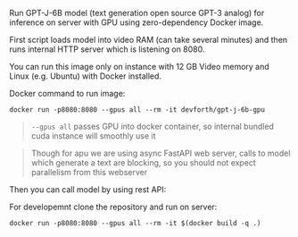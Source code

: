 Run GPT-J-6B model (text generation open source GPT-3 analog) for inference on server with GPU using zero-dependency Docker image. 

First script loads model into video RAM (can take several minutes) and then runs internal HTTP server which is listening on 8080.

You can run this image only on instance with 12 GB Video memory and Linux (e.g. Ubuntu) with Docker installed. 

Docker command to run image:

```
docker run -p8080:8080 --gpus all --rm -it devforth/gpt-j-6b-gpu
```

> `--gpus all` passes GPU into docker container, so internal bundled cuda instance will smoothly use it 

> Though for apu we are using async FastAPI web server, calls to model which generate a text are blocking, so you should not expect parallelism from this webserver

Then you can call model by using rest API:


For developemnt clone the repository and run on server:

```
docker run -p8080:8080 --gpus all --rm -it $(docker build -q .)
```

